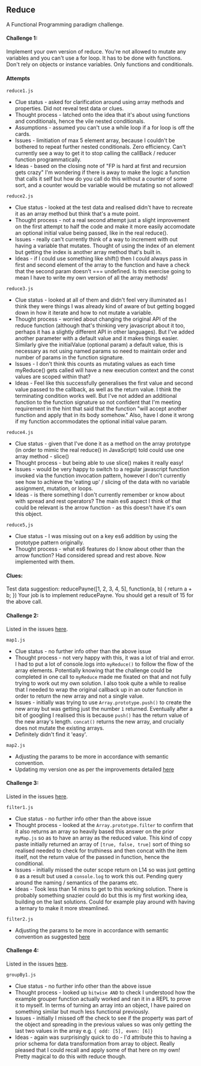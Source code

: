## Reduce

A Functional Programming paradigm challenge.

#### Challenge 1:
Implement your own version of reduce. You're not allowed to mutate any variables and you can't use a for loop. It has to be done with functions. Don't rely on objects or instance variables. Only functions and conditionals.

#### Attempts

`reduce1.js`
- Clue status - asked for clarification around using array methods and properties. Did not reveal test data or clues.
- Thought process - latched onto the idea that it's about using functions and conditionals, hence the vile nested conditionals.
- Assumptions - assumed you can't use a while loop if a for loop is off the cards.
- Issues - limitiation of max 5 element array, because I couldn't be bothered to repeat further nested conditionals. Zero efficiency. Can't currently see a way to get it to stop calling the callBack / reducer function programmatically.
- Ideas - based on the closing note of "FP is hard at first and recursion gets crazy" I'm wondering if there is away to make the logic a function that calls it self but how do you call do this without a counter of some sort, and a counter would be variable would be mutating so not allowed!

`reduce2.js`
- Clue status - looked at the test data and realised didn't have to recreate it as an array method but think that's a mute point.
- Thought process - not a real second attempt just a slight improvement on the first attempt to half the code and make it more easily accomodate an optional initial value being passed, like in the real reduce().
- Issues - really can't currently think of a way to increment with out having a variable that mutates. Thought of using the index of an element but getting the index is another array method that's built in.
- Ideas - if I could use something like shift() then I could always pass in first and second element of the array to the function and have a check that the second param doesn't === undefined. Is this exercise going to mean I have to write my own version of all the array methods!

`reduce3.js`
- Clue status - looked at all of them and didn't feel very illuminated as I think they were things I was already kind of aware of but getting bogged down in how it iterate and how to not mutate a variable.  
- Thought process - worried about changing the original API of the reduce function (although that's thinking very javascript about it too, perhaps it has a slightly different API in other languages). But I've added another parameter with a default value and it makes things easier. Similarly give the initialValue (optional param) a default value, this is necessary as not using named params so need to maintain order and number of params in the function signature.
- Issues - I don't think this counts as mutating values as each time myReduce() gets called will have a new execution context and the const values are scoped within that?
- Ideas - Feel like this successfully generalises the first value and second value passed to the callback, as well as the return value. I think the terminating condition works well. But I've not added an additional function to the function signature so not confident that I'm meeting requirement in the hint that said that the function "will accept another function and apply that in its body somehow." Also, have I done it wrong if my function accommodates the optional initial value param.

`reduce4.js`
- Clue status - given that I've done it as a method on the array prototype (in order to mimic the real reduce() in JavaScript) told could use one array method - slice()
- Thought process - but being able to use slice() makes it really easy!
- Issues - would be very happy to switch to a regular javascript function invoked via the function invocation pattern, however I don't currently see how to achieve the 'eating up' / slicing of the data with no variable assignment, mutation, or loops.
- Ideas - is there something I don't currently remember or know about with spread and rest operators? The main es6 aspect I think of that could be relevant is the arrow function - as this doesn't have it's own this object.

`reduce5,js`
- Clue status - I was missing out on a key es6 addition by using the prototype pattern originally.
- Thought process - what es6 features do I know about other than the arrow function? Had considered spread and rest above. Now implemented with them.

#### Clues:

Test data suggestion:
reducePayne([1, 2, 3, 4, 5], function(a, b) { return a + b; })
Your job is to implement reducePayne. You should get a result of 15 for the above call.

#### Challenge 2:
Listed in the issues [here](https://github.com/CLTPayne/reduce/issues/2).

`map1.js`
- Clue status - no further info other than the above issue
- Thought process - not very happy with this, it was a lot of trial and error. I had to put a lot of console.logs into `myReduce()` to follow the flow of the array elements. Potentially knowing that the challenge could be completed in one call to `myReduce` made me fixated on that and not fully trying to work out my own solution. I also took quite a while to realise that I needed to wrap the original callback up in an outer function in order to return the new array and not a single value.
- Issues - initially was trying to use `Array.prototype.push()` to create the new array but was getting just the number `1` returned. Eventually after a bit of googling I realised this is because `push()` has the return value of the new array's length. `concat()` returns the new array, and crucially does not mutate the existing arrays.
- Definitely didn't find it 'easy'.

`map2.js`
- Adjusting the params to be more in accordance with semantic convention.
- Updating my version one as per the improvements detailed [here](https://github.com/CLTPayne/reduce/issues/2)

#### Challenge 3:
Listed in the issues [here](https://github.com/CLTPayne/reduce/issues/3).

`filter1.js`
- Clue status - no further info other than the above issue
- Thought process - looked at the `Array.prototype.filter` to confirm that it also returns an array so heavily based this answer on the prior `myMap.js` so as to have an array as the reduced value. This kind of copy paste initially returned an array of `[true, false, true]` sort of thing so realised needed to check for truthiness and then concat with the item itself, not the return value of the passed in function, hence the conditional.
- Issues - initially missed the outer scope return on L14 so was just getting `0` as a result but used a `console.log` to work this out. Pending query around the naming / semantics of the params etc.
- Ideas - Took less than 14 mins to get to this working solution. There is probably something snazier could do but this is my first working idea, building on the last solutions. Could for example play around with having a ternary to make it more streamlined.

`filter2.js`
- Adjusting the params to be more in accordance with semantic convention as suggested [here](https://github.com/CLTPayne/reduce/issues/2)

#### Challenge 4:
Listed in the issues [here](https://github.com/CLTPayne/reduce/issues/3).

`groupBy1.js`
- Clue status - no further info other than the above issue
- Thought process - looked up `bitwise AND` to check I understood how the example grouper function actually worked and ran it in a REPL to prove it to myself. In terms of turning an array into an object, I have paired on something similar but much less functional previously.
- Issues - initially I missed off the check to see if the property was part of the object and spreading in the previous values  so was only getting the last two values in the array e.g. `{ odd: [5], even: [6]}`
- Ideas - again was surprisingly quick to do - I'd attribute this to having a prior schema for data transformation from array to object. Really pleased that I could recall and apply some of that here on my own! Pretty magical to do this with reduce though.
